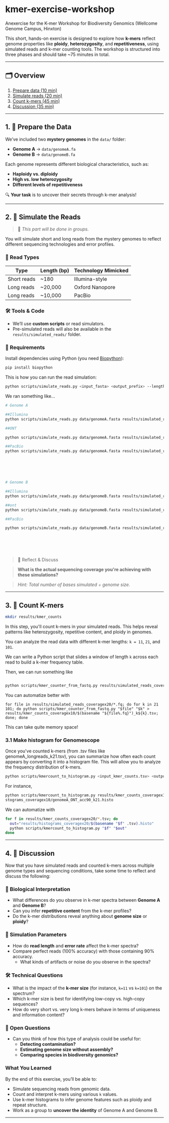 # kmer-exercise-workshop
Anexercise for the K-mer Workshop for Biodiversity Genomics (Wellcome Genome Campus, Hinxton)


This short, hands-on exercise is designed to explore how **k-mers** reflect genome properties like **ploidy**, **heterozygosity**, and **repetitiveness**, using simulated reads and k-mer counting tools. The workshop is structured into three phases and should take ~75 minutes in total.

---

## 🗂️ Overview

1. [Prepare data (10 min)](#1--prepare-the-data)
2. [Simulate reads (20 min)](#2--simulate-the-reads)
3. [Count k-mers (45 min)](#3--count-k-mers)
4. [Discussion (35 min)](#4--discussion)


---

## 1. 🧬 Prepare the Data


We’ve included two **mystery genomes** in the `data/` folder:

- **Genome A** → `data/genomeA.fa`
- **Genome B** → `data/genomeB.fa`

Each genome represents different biological characteristics, such as:

- **Haploidy vs. diploidy**
- **High vs. low heterozygosity**
- **Different levels of repetitiveness**

🔍 **Your task** is to uncover their secrets through k-mer analysis!

---

## 2. 🧪 Simulate the Reads

> 🔄 *This part will be done in groups.*

You will simulate short and long reads from the mystery genomes to reflect different sequencing technologies and error profiles.



### 🔧 Read Types

| Type         | Length (bp) | Technology Mimicked          |
|--------------|-------------|-------------------------------|
| Short reads  | ~180        | Illumina-style                |
| Long reads   | ~20,000     | Oxford Nanopore               |
| Long reads   | ~10,000     | PacBio                        |


### 🛠 Tools & Code
- We’ll use **custom scripts** or read simulators.
- Pre-simulated reads will also be available in the `results/simulated_reads/` folder.



### 🔧 Requirements

Install dependencies using Python (you need [Biopython](https://biopython.org/)):

```bash
pip install biopython
```


This is how you can run the read simulation:

```bash
python scripts/simulate_reads.py <input_fasta> <output_prefix> --length <read_length> --num <num_reads>
```


We ran something like...

```bash
# Genome A

##Illumina
python scripts/simulate_reads.py data/genomeA.fasta results/simulated_reads_coveragex10/genomeA_illumina --length 180 --num 350000 --error 0.001

##ONT

python scripts/simulate_reads.py data/genomeA.fasta results/simulated_reads_coveragex10/genomeA_ONT --length 20000 --num 3000 --error 0.1

##PacBio
python scripts/simulate_reads.py data/genomeA.fasta results/simulated_reads_coveragex10/genomeA_pacbio --length 10000 --num 6000 --error 0.005






# Genome B

##Illumina
python scripts/simulate_reads.py data/genomeB.fasta results/simulated_reads_coveragex10/genomeB_illumina --length 180 --num 350000 --error 0.001

##ont
python scripts/simulate_reads.py data/genomeB.fasta results/simulated_reads_coveragex10/genomeB_ONT --length 20000 --num 3000 --error 0.1

##PacBio

python scripts/simulate_reads.py data/genomeB.fasta results/simulated_reads_coveragex10/genomeB_pacbio --length 10000 --num 6000 --error 0.005







```


> 💬 Reflect & Discuss

> **What is the actual sequencing coverage you're achieving with these simulations?**  

> _Hint: Total number of bases simulated ÷ genome size._


---

## 3. 🔢 Count K-mers

```bash
mkdir results/kmer_counts
```


In this step, you'll count k-mers in your simulated reads. This helps reveal patterns like heterozygosity, repetitive content, and ploidy in genomes.

You can analyze the read data with different k-mer lengths:
`k = 11`, `21`, and `101`.

We can write a Python script that slides a window of length `k` across each read to build a k-mer frequency table.

Then, we can run something like

```bash

python scripts/kmer_counter_from_fastq.py results/simulated_reads_coveragex10/genomeA_ONT_acc90.fq 21 > results/kmer_counts_coveragex10/genomeA_ONT_acc90_k21.tsv

```



You can automatize better with

```
for file in results/simulated_reads_coveragex20/*.fq; do for k in 21 101; do python scripts/kmer_counter_from_fastq.py "$file" "$k" > results/kmer_counts_coveragex10/$(basename "${file%.fq}")_k${k}.tsv; done; done
```
This can take quite memory space!






### 3.1 Make histogram for Genomescope

Once you've counted k-mers (from .tsv files like genomeA_longreads_k21.tsv), you can summarize how often each count appears by converting it into a histogram file. This will allow you to analyze the frequency distribution of k-mers.

```bash
python scripts/kmercount_to_histogram.py <input_kmer_counts.tsv> <output_histogram.histo>

```

For instance,

```bash
python scripts/kmercount_to_histogram.py results/kmer_counts_coveragex10/genomeA_ONT_acc90_k21.tsv results/hi
stograms_coveragex10/genomeA_ONT_acc90_k21.histo
```

We can automatize with

```bash
for f in results/kmer_counts_coveragex20/*.tsv; do
  out="results/histograms_coveragex20/$(basename "$f" .tsv).histo"
  python scripts/kmercount_to_histogram.py "$f" "$out"
done
```


---


## 4. 🧠 Discussion

Now that you have simulated reads and counted k-mers across multiple genome types and sequencing conditions, take some time to reflect and discuss the following:

### 🔬 Biological Interpretation

- What differences do you observe in k-mer spectra between **Genome A** and **Genome B**?
- Can you infer **repetitive content** from the k-mer profiles?
- Do the k-mer distributions reveal anything about **genome size** or **ploidy**?

### 🧪 Simulation Parameters

- How do **read length** and **error rate** affect the k-mer spectra?
- Compare perfect reads (100% accuracy) with those containing 90% accuracy.
  - What kinds of artifacts or noise do you observe in the spectra?

### 🛠️ Technical Questions

- What is the impact of the **k-mer size** (for instance, `k=11` vs `k=101`) on the spectrum?
- Which k-mer size is best for identifying low-copy vs. high-copy sequences?
- How do very short vs. very long k-mers behave in terms of uniqueness and information content?

### 💭 Open Questions

- Can you think of how this type of analysis could be useful for:
  - **Detecting contamination?**
  - **Estimating genome size without assembly?**
  - **Comparing species in biodiversity genomics?**




### What You Learned

By the end of this exercise, you’ll be able to:
- Simulate sequencing reads from genomic data.
- Count and interpret k-mers using various `k` values.
- Use k-mer histograms to infer genome features such as ploidy and repeat structure.
- Work as a group to **uncover the identity** of Genome A and Genome B.

---



